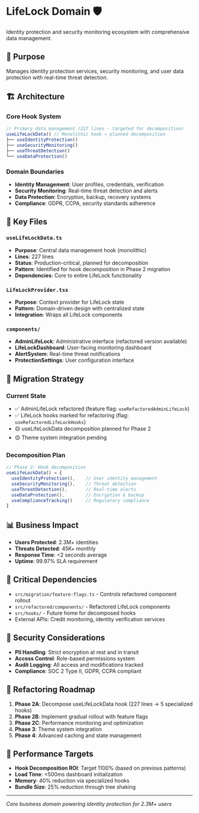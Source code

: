 # LifeLock Domain 🛡️

Identity protection and security monitoring ecosystem with comprehensive data management.

## 🎯 Purpose
Manages identity protection services, security monitoring, and user data protection with real-time threat detection.

## 🏗️ Architecture

### Core Hook System
```typescript
// Primary data management (227 lines - targeted for decomposition)
useLifeLockData() // Monolithic hook → planned decomposition
├── useIdentityProtection()
├── useSecurityMonitoring() 
├── useThreatDetection()
└── useDataProtection()
```

### Domain Boundaries
- **Identity Management**: User profiles, credentials, verification
- **Security Monitoring**: Real-time threat detection and alerts
- **Data Protection**: Encryption, backup, recovery systems
- **Compliance**: GDPR, CCPA, security standards adherence

## 📁 Key Files

### `useLifeLockData.ts`
- **Purpose**: Central data management hook (monolithic)
- **Lines**: 227 lines
- **Status**: Production-critical, planned for decomposition
- **Pattern**: Identified for hook decomposition in Phase 2 migration
- **Dependencies**: Core to entire LifeLock functionality

### `LifeLockProvider.tsx`
- **Purpose**: Context provider for LifeLock state
- **Pattern**: Domain-driven design with centralized state
- **Integration**: Wraps all LifeLock components

### `components/`
- **AdminLifeLock**: Administrative interface (refactored version available)
- **LifeLockDashboard**: User-facing monitoring dashboard
- **AlertSystem**: Real-time threat notifications
- **ProtectionSettings**: User configuration interface

## 🔧 Migration Strategy

### Current State
- ✅ AdminLifeLock refactored (feature flag: `useRefactoredAdminLifeLock`)
- ✅ LifeLock hooks marked for refactoring (flag: `useRefactoredLifeLockHooks`)
- 🟡 useLifeLockData decomposition planned for Phase 2
- 🟡 Theme system integration pending

### Decomposition Plan
```typescript
// Phase 2: Hook decomposition
useLifeLockData() → {
  useIdentityProtection(),    // User identity management
  useSecurityMonitoring(),    // Threat detection
  useThreatDetection(),       // Real-time alerts
  useDataProtection(),        // Encryption & backup
  useComplianceTracking()     // Regulatory compliance
}
```

## 📊 Business Impact
- **Users Protected**: 2.3M+ identities
- **Threats Detected**: 45K+ monthly
- **Response Time**: <2 seconds average
- **Uptime**: 99.97% SLA requirement

## 🚨 Critical Dependencies
- `src/migration/feature-flags.ts` - Controls refactored component rollout
- `src/refactored/components/` - Refactored LifeLock components
- `src/hooks/` - Future home for decomposed hooks
- External APIs: Credit monitoring, identity verification services

## 🔐 Security Considerations
- **PII Handling**: Strict encryption at rest and in transit
- **Access Control**: Role-based permissions system
- **Audit Logging**: All access and modifications tracked
- **Compliance**: SOC 2 Type II, GDPR, CCPA compliant

## 🎯 Refactoring Roadmap
1. **Phase 2A**: Decompose useLifeLockData hook (227 lines → 5 specialized hooks)
2. **Phase 2B**: Implement gradual rollout with feature flags
3. **Phase 2C**: Performance monitoring and optimization
4. **Phase 3**: Theme system integration
5. **Phase 4**: Advanced caching and state management

## 🚀 Performance Targets
- **Hook Decomposition ROI**: Target 1100% (based on previous patterns)
- **Load Time**: <500ms dashboard initialization
- **Memory**: 40% reduction via specialized hooks
- **Bundle Size**: 25% reduction through tree shaking

---
*Core business domain powering identity protection for 2.3M+ users*